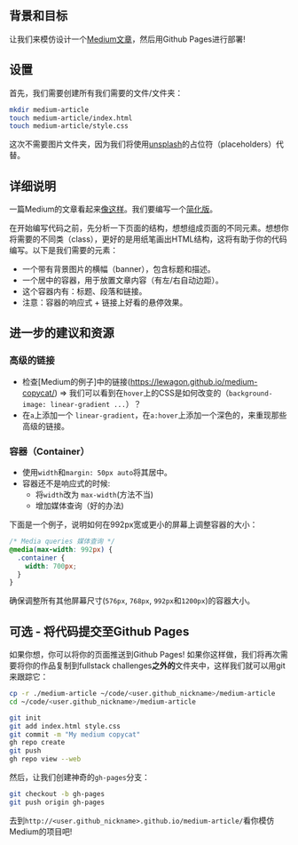 ## 背景和目标

让我们来模仿设计一个[Medium文章](https://lewagon.github.io/medium-copycat/)，然后用Github Pages进行部署!

## 设置

首先，我们需要创建所有我们需要的文件/文件夹：

```bash
mkdir medium-article
touch medium-article/index.html
touch medium-article/style.css
```

这次不需要图片文件夹，因为我们将使用[unsplash](https://source.unsplash.com/)的占位符（placeholders）代替。

## 详细说明

一篇Medium的文章看起来[像这样](https://medium.com/le-wagon/from-bootstrapping-to-building-a-brand-that-scales-26b0eda92ddb)。我们要编写一个[简化版](https://lewagon.github.io/medium-copycat/)。

在开始编写代码之前，先分析一下页面的结构，想想组成页面的不同元素。想想你将需要的不同类（class），更好的是用纸笔画出HTML结构，这将有助于你的代码编写。以下是我们需要的元素：
- 一个带有背景图片的横幅（banner），包含标题和描述。
- 一个居中的容器，用于放置文章内容（有左/右自动边距）。
- 这个容器内有：标题、段落和链接。
- 注意：容器的响应式 + 链接上好看的悬停效果。

## 进一步的建议和资源

### 高级的链接

- 检查[Medium的例子]中的链接(https://lewagon.github.io/medium-copycat/) => 我们可以看到在`hover`上的CSS是如何改变的（`background-image: linear-gradient ...`）？
- 在`a`上添加一个 `linear-gradient`，在`a:hover`上添加一个深色的，来重现那些高级的链接。

### 容器（Container）

- 使用`width`和`margin: 50px auto`将其居中。
- 容器还不是响应式的时候:
  - 将`width`改为 `max-width`(方法不当)
  - 增加媒体查询（好的办法)

下面是一个例子，说明如何在992px宽或更小的屏幕上调整容器的大小：

```css
/* Media queries 媒体查询 */
@media(max-width: 992px) {
  .container {
    width: 700px;
  }
}
```

确保调整所有其他屏幕尺寸(`576px`, `768px`, `992px`和`1200px`)的容器大小。

## 可选 - 将代码提交至Github Pages

如果你想，你可以将你的页面推送到Github Pages! 如果你这样做，我们将再次需要将你的作品复制到fullstack challenges**之外的**文件夹中，这样我们就可以用git来跟踪它：

```bash
cp -r ./medium-article ~/code/<user.github_nickname>/medium-article
cd ~/code/<user.github_nickname>/medium-article

git init
git add index.html style.css
git commit -m "My medium copycat"
gh repo create
git push
gh repo view --web
```

然后，让我们创建神奇的`gh-pages`分支：

```bash
git checkout -b gh-pages
git push origin gh-pages
```

去到`http://<user.github_nickname>.github.io/medium-article/`看你模仿Medium的项目吧!
